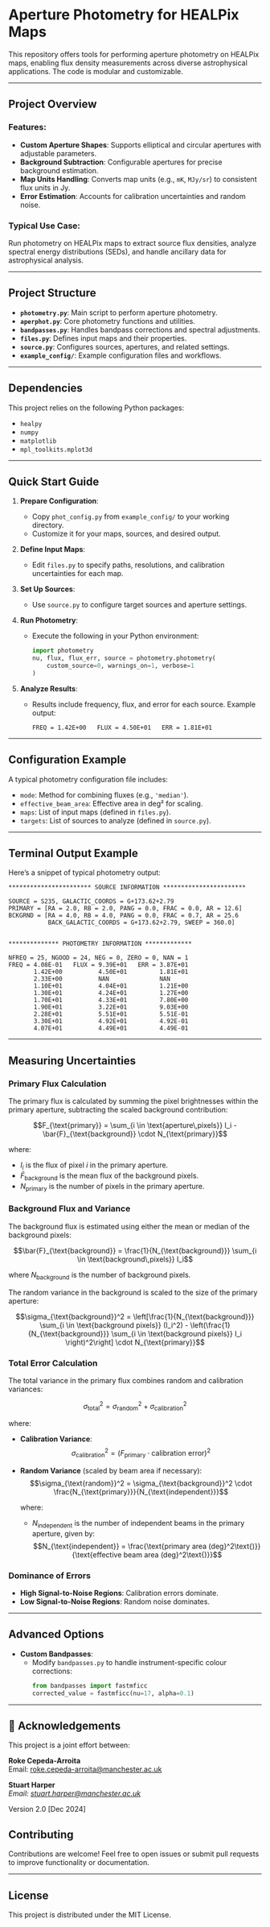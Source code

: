 # Aperture Photometry for HEALPix Maps

This repository offers tools for performing aperture photometry on HEALPix maps, enabling flux density measurements across diverse astrophysical applications. The code is modular and customizable.

---

## **Project Overview**

### Features:
- **Custom Aperture Shapes**: Supports elliptical and circular apertures with adjustable parameters.
- **Background Subtraction**: Configurable apertures for precise background estimation.
- **Map Units Handling**: Converts map units (e.g., `mK`, `MJy/sr`) to consistent flux units in Jy.
- **Error Estimation**: Accounts for calibration uncertainties and random noise.

### Typical Use Case:
Run photometry on HEALPix maps to extract source flux densities, analyze spectral energy distributions (SEDs), and handle ancillary data for astrophysical analysis.

---

## **Project Structure**

- **`photometry.py`**: Main script to perform aperture photometry.
- **`aperphot.py`**: Core photometry functions and utilities.
- **`bandpasses.py`**: Handles bandpass corrections and spectral adjustments.
- **`files.py`**: Defines input maps and their properties.
- **`source.py`**: Configures sources, apertures, and related settings.
- **`example_config/`**: Example configuration files and workflows.

---

## **Dependencies**

This project relies on the following Python packages:
- `healpy`
- `numpy`
- `matplotlib`
- `mpl_toolkits.mplot3d`

---

## **Quick Start Guide**

1. **Prepare Configuration**:
   - Copy `phot_config.py` from `example_config/` to your working directory.
   - Customize it for your maps, sources, and desired output.

2. **Define Input Maps**:
   - Edit `files.py` to specify paths, resolutions, and calibration uncertainties for each map.

3. **Set Up Sources**:
   - Use `source.py` to configure target sources and aperture settings.

4. **Run Photometry**:
   - Execute the following in your Python environment:
     ```python
     import photometry
     nu, flux, flux_err, source = photometry.photometry(
         custom_source=0, warnings_on=1, verbose=1
     )
     ```

5. **Analyze Results**:
   - Results include frequency, flux, and error for each source. Example output:
     ```
     FREQ = 1.42E+00   FLUX = 4.50E+01   ERR = 1.81E+01
     ```

---

## **Configuration Example**

A typical photometry configuration file includes:
- `mode`: Method for combining fluxes (e.g., `'median'`).
- `effective_beam_area`: Effective area in deg² for scaling.
- `maps`: List of input maps (defined in `files.py`).
- `targets`: List of sources to analyze (defined in `source.py`).

---

## **Terminal Output Example**

Here’s a snippet of typical photometry output:
```
*********************** SOURCE INFORMATION ***********************

SOURCE = S235, GALACTIC_COORDS = G+173.62+2.79
PRIMARY = [RA = 2.0, RB = 2.0, PANG = 0.0, FRAC = 0.0, AR = 12.6]
BCKGRND = [RA = 4.0, RB = 4.0, PANG = 0.0, FRAC = 0.7, AR = 25.6
           BACK_GALACTIC_COORDS = G+173.62+2.79, SWEEP = 360.0]


************** PHOTOMETRY INFORMATION *************

NFREQ = 25, NGOOD = 24, NEG = 0, ZERO = 0, NAN = 1
FREQ = 4.08E-01   FLUX = 9.39E+01   ERR = 3.87E+01
       1.42E+00          4.50E+01         1.81E+01
       2.33E+00          NAN              NAN
       1.10E+01          4.04E+01         1.21E+00
       1.30E+01          4.24E+01         1.27E+00
       1.70E+01          4.33E+01         7.80E+00
       1.90E+01          3.22E+01         9.03E+00
       2.28E+01          5.51E+01         5.51E-01
       3.30E+01          4.92E+01         4.92E-01
       4.07E+01          4.49E+01         4.49E-01
```

---

## Measuring Uncertainties

### Primary Flux Calculation
The primary flux is calculated by summing the pixel brightnesses within the primary aperture, subtracting the scaled background contribution:

$$F_{\text{primary}} = \sum_{i \in \text{aperture\,pixels}} I_i - \bar{F}_{\text{background}} \cdot N_{\text{primary}}$$

where:
- $I_i$ is the flux of pixel $i$ in the primary aperture.
- $\bar{F}_{\text{background}}$ is the mean flux of the background pixels.
- $N_{\text{primary}}$ is the number of pixels in the primary aperture.

### Background Flux and Variance
The background flux is estimated using either the mean or median of the background pixels:

$$\bar{F}_{\text{background}} = \frac{1}{N_{\text{background}}} \sum_{i \in \text{background\,pixels}} I_i$$

where $N_{\text{background}}$ is the number of background pixels.

The random variance in the background is scaled to the size of the primary aperture:

$$\sigma_{\text{background}}^2 = \left[\frac{1}{N_{\text{background}}} \sum_{i \in \text{background pixels}} (I_i^2) - \left(\frac{1}{N_{\text{background}}} \sum_{i \in \text{background pixels}} I_i \right)^2\right] \cdot N_{\text{primary}}$$

### Total Error Calculation
The total variance in the primary flux combines random and calibration variances:

$$\sigma_{\text{total}}^2 = \sigma_{\text{random}}^2 + \sigma_{\text{calibration}}^2$$

where:

- **Calibration Variance**:
  $$\sigma_{\text{calibration}}^2 = (F_{\text{primary}} \cdot \text{calibration error})^2$$

- **Random Variance** (scaled by beam area if necessary):
  $$\sigma_{\text{random}}^2 = \sigma_{\text{background}}^2 \cdot \frac{N_{\text{primary}}}{N_{\text{independent}}}$$

  where:
  - $N_{\text{independent}}$ is the number of independent beams in the primary aperture, given by:
    $$N_{\text{independent}} = \frac{\text{primary area (deg}^2\text{)}}{\text{effective beam area (deg}^2\text{)}}$$

### Dominance of Errors
- **High Signal-to-Noise Regions**: Calibration errors dominate.
- **Low Signal-to-Noise Regions**: Random noise dominates.


---

## **Advanced Options**


- **Custom Bandpasses**:
   - Modify `bandpasses.py` to handle instrument-specific colour corrections:
     ```python
     from bandpasses import fastmficc
     corrected_value = fastmficc(nu=17, alpha=0.1)
     ```

---


## 📜 Acknowledgements

This project is a joint effort between:

**Roke Cepeda-Arroita**  
Email: [roke.cepeda-arroita@manchester.ac.uk](mailto:roke.cepeda-arroita@manchester.ac.uk)

**Stuart Harper**  
_Email: [stuart.harper@manchester.ac.uk](mailto:stuart.harper@manchester.ac.uk)_

Version 2.0 [Dec 2024]



## **Contributing**

Contributions are welcome! Feel free to open issues or submit pull requests to improve functionality or documentation.

---

## **License**

This project is distributed under the MIT License.
